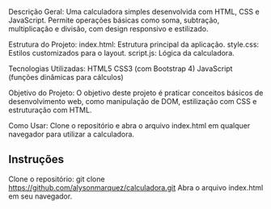  Descrição Geral:
Uma calculadora simples desenvolvida com HTML, CSS e JavaScript. Permite operações básicas como soma, subtração, multiplicação e divisão, com design responsivo e estilizado.
 
  Estrutura do Projeto:
 index.html: Estrutura principal da aplicação.
 style.css: Estilos customizados para o layout.
 script.js: Lógica da calculadora.

  Tecnologias Utilizadas:
 HTML5
 CSS3 (com Bootstrap 4)
 JavaScript (funções dinâmicas para cálculos)

  Objetivo do Projeto:
 O objetivo deste projeto é praticar conceitos básicos de desenvolvimento web, como manipulação de DOM, estilização com CSS e estruturação com HTML.

  Como Usar:
 Clone o repositório e abra o arquivo index.html em qualquer navegador para utilizar a calculadora.
 ## Instruções
Clone o repositório:
   git clone https://github.com/alysonmarquez/calculadora.git
   Abra o arquivo index.html em seu navegador.


 
